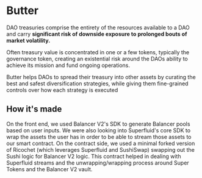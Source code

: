 # Butter

DAO treasuries comprise the entirety of the resources available to a DAO and carry **significant risk of downside exposure to prolonged bouts of market volatility.**

Often treasury value is concentrated in one or a few tokens, typically the governance token, creating an existential risk around the DAOs ability to achieve its mission and fund ongoing operations.

Butter helps DAOs to spread their treasury into other assets by curating the best and safest diversification strategies, while giving them fine-grained controls over how each strategy is executed

## How it's made

On the front end, we used Balancer V2's SDK to generate Balancer pools based on user inputs. We were also looking into Superfluid's core SDK to wrap the assets the user has in order to be able to stream those assets to our smart contract. On the contract side, we used a minimal forked version of Ricochet (which leverages Superfluid and SushiSwap) swapping out the Sushi logic for Balancer V2 logic. This contract helped in dealing with Superfluid streams and the unwrapping/wrapping process around Super Tokens and the Balancer V2 vault.
